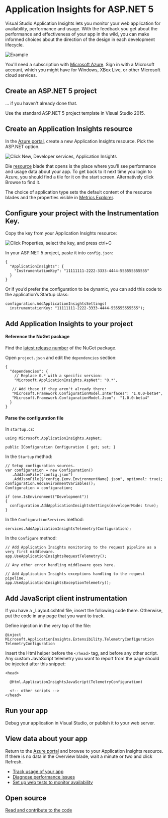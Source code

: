 <properties 
	pageTitle="Application Insights for ASP.NET 5" 
	description="Monitor web applications for availability, performance and usage." 
	services="application-insights" 
    documentationCenter=".net"
	authors="alancameronwills" 
	manager="ronmart"/>

<tags 
	ms.service="application-insights" 
	ms.workload="tbd" 
	ms.tgt_pltfrm="ibiza" 
	ms.devlang="na" 
	ms.topic="article" 
	ms.date="05/27/2015" 
	ms.author="awills"/>

# Application Insights for ASP.NET 5

Visual Studio Application Insights lets you monitor your web application for availability, performance and usage. With the feedback you get about the performance and effectiveness of your app in the wild, you can make informed choices about the direction of the design in each development lifecycle.

![Example](./media/app-insights-asp-net-five/sample.png)

You'll need a subscription with [Microsoft Azure](http://azure.com). Sign in with a Microsoft account, which you might have for Windows, XBox Live, or other Microsoft cloud services. 

## Create an ASP.NET 5 project

... if you haven't already done that. 

Use the standard ASP.NET 5 project template in Visual Studio 2015.


## Create an Application Insights resource

In the [Azure portal][portal], create a new Application Insights resource. Pick the ASP.NET option.

![Click New, Developer services, Application Insights](./media/app-insights-asp-net-five/01-new-asp.png)

Die [resource][roles] blade that opens is the place where you'll see performance and usage data about your app. To get back to it next time you login to Azure, you should find a tile for it on the start screen. Alternatively click Browse to find it.

The choice of application type sets the default content of the resource blades and the properties visible in [Metrics Explorer][metrics].

##  Configure your project with the Instrumentation Key.

Copy the key from your Application Insights resource:

![Click Properties, select the key, and press ctrl+C](./media/app-insights-asp-net-five/02-props-asp.png)

In your ASP.NET 5 project, paste it into `config.json`:

    {
      "ApplicationInsights": {
        "InstrumentationKey": "11111111-2222-3333-4444-555555555555"
      }
    }

Or if you’d prefer the configuration to be dynamic, you can add this code to the application’s Startup class:

    configuration.AddApplicationInsightsSettings(
      instrumentationKey: "11111111-2222-3333-4444-555555555555");


## Add Application Insights to your project


#### Reference the NuGet package

Find the [latest release number](https://github.com/Microsoft/ApplicationInsights-aspnet5/releases) of the NuGet package.

Open `project.json` and edit the `dependencies` section:

    {
      "dependencies": {
        // Replace 0.* with a specific version:
        "Microsoft.ApplicationInsights.AspNet": "0.*",

       // Add these if they aren't already there:
       "Microsoft.Framework.ConfigurationModel.Interfaces": "1.0.0-beta4",
       "Microsoft.Framework.ConfigurationModel.Json":  "1.0.0-beta4"
      }
    }

#### Parse the configuration file

In `startup.cs`:

    using Microsoft.ApplicationInsights.AspNet;

    public IConfiguration Configuration { get; set; }

In the `Startup` method:

    // Setup configuration sources.
    var configuration = new Configuration()
       .AddJsonFile("config.json")
       .AddJsonFile($"config.{env.EnvironmentName}.json", optional: true);
    configuration.AddEnvironmentVariables();
    Configuration = configuration;

    if (env.IsEnvironment("Development"))
    {
      configuration.AddApplicationInsightsSettings(developerMode: true);
    }

In the `ConfigurationServices` method:

    services.AddApplicationInsightsTelemetry(Configuration);

In the `Configure` method:

    // Add Application Insights monitoring to the request pipeline as a very first middleware.
    app.UseApplicationInsightsRequestTelemetry();

    // Any other error handling middleware goes here.

    // Add Application Insights exceptions handling to the request pipeline.
    app.UseApplicationInsightsExceptionTelemetry();

## Add JavaScript client instrumentation

If you have a _Layout.cshtml file, insert the following code there. Otherwise, put the code in any page that you want to track.

Define injection in the very top of the file:

    @inject Microsoft.ApplicationInsights.Extensibility.TelemetryConfiguration TelemetryConfiguration

Insert the Html helper before the `</head>` tag, and before any other script. Any custom JavaScript telemetry you want to report from the page should be injected after this snippet:

    <head> 

      @Html.ApplicationInsightsJavaScript(TelemetryConfiguration) 

      <!-- other scripts -->
    </head>

## Run your app

Debug your application in Visual Studio, or publish it to your web server.

## View data about your app

Return to the [Azure portal][portal] and browse to your Application Insights resource. If there is no data in the Overview blade, wait a minute or two and click Refresh. 

* [Track usage of your app][usage]
* [Diagnose performance issues][detect]
* [Set up web tests to monitor availability][availability]



## Open source

[Read and contribute to the code](https://github.com/Microsoft/ApplicationInsights-aspnet5)


<!--Link references-->

[api]: app-insights-api-custom-events-metrics.md
[apikey]: app-insights-api-custom-events-metrics.md#ikey
[availability]: app-insights-monitor-web-app-availability.md
[azure]: ../insights-perf-analytics.md
[client]: app-insights-javascript.md
[detect]: app-insights-detect-triage-diagnose.md
[diagnostic]: app-insights-diagnostic-search.md
[knowUsers]: app-insights-overview-usage.md
[metrics]: app-insights-metrics-explorer.md
[netlogs]: app-insights-asp-net-trace-logs.md
[perf]: app-insights-web-monitor-performance.md
[portal]: http://portal.azure.com/
[qna]: app-insights-troubleshoot-faq.md
[roles]: app-insights-resources-roles-access-control.md
[start]: app-insights-get-started.md
[usage]: app-insights-web-track-usage.md 